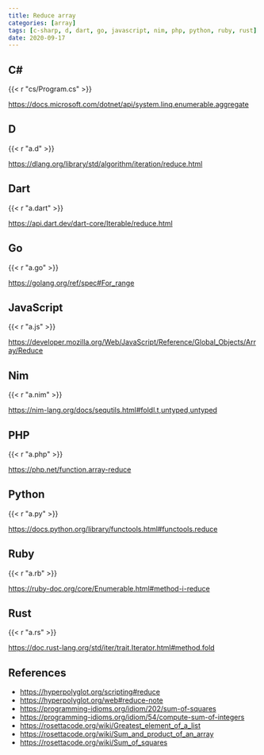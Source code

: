 ```yaml
---
title: Reduce array
categories: [array]
tags: [c-sharp, d, dart, go, javascript, nim, php, python, ruby, rust]
date: 2020-09-17
---
```


## C#

{{< r "cs/Program.cs" >}}

<https://docs.microsoft.com/dotnet/api/system.linq.enumerable.aggregate>

## D

{{< r "a.d" >}}

<https://dlang.org/library/std/algorithm/iteration/reduce.html>

## Dart

{{< r "a.dart" >}}

<https://api.dart.dev/dart-core/Iterable/reduce.html>

## Go

{{< r "a.go" >}}

<https://golang.org/ref/spec#For_range>

## JavaScript

{{< r "a.js" >}}

<https://developer.mozilla.org/Web/JavaScript/Reference/Global_Objects/Array/Reduce>

## Nim

{{< r "a.nim" >}}

<https://nim-lang.org/docs/sequtils.html#foldl.t,untyped,untyped>

## PHP

{{< r "a.php" >}}

<https://php.net/function.array-reduce>

## Python

{{< r "a.py" >}}

<https://docs.python.org/library/functools.html#functools.reduce>

## Ruby

{{< r "a.rb" >}}

<https://ruby-doc.org/core/Enumerable.html#method-i-reduce>

## Rust

{{< r "a.rs" >}}

<https://doc.rust-lang.org/std/iter/trait.Iterator.html#method.fold>

## References

- <https://hyperpolyglot.org/scripting#reduce>
- <https://hyperpolyglot.org/web#reduce-note>
- <https://programming-idioms.org/idiom/202/sum-of-squares>
- <https://programming-idioms.org/idiom/54/compute-sum-of-integers>
- <https://rosettacode.org/wiki/Greatest_element_of_a_list>
- <https://rosettacode.org/wiki/Sum_and_product_of_an_array>
- <https://rosettacode.org/wiki/Sum_of_squares>
